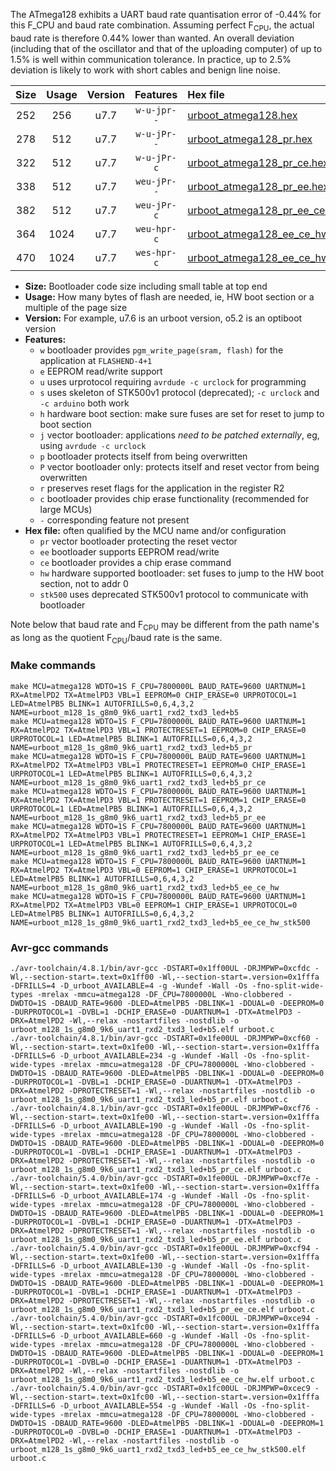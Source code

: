The ATmega128 exhibits a UART baud rate quantisation error of -0.44% for this F_CPU and baud rate combination. Assuming perfect F<sub>CPU</sub>, the actual baud rate is therefore 0.44% lower than wanted. An overall deviation (including that of the oscillator and that of the uploading computer) of up to 1.5% is well within communication tolerance. In practice, up to 2.5% deviation is likely to work with short cables and benign line noise.

|Size|Usage|Version|Features|Hex file|
|:-:|:-:|:-:|:-:|:--|
|252|256|u7.7|`w-u-jpr--`|[urboot_atmega128.hex](https://raw.githubusercontent.com/stefanrueger/urboot.hex/main/cores/megacore/atmega128/watchdog_1_s/internal_oscillator/975000_hz/1200_baud/uart1_rxd2_txd3/led%2Bb5/urboot_atmega128.hex)|
|278|512|u7.7|`w-u-jPr--`|[urboot_atmega128_pr.hex](https://raw.githubusercontent.com/stefanrueger/urboot.hex/main/cores/megacore/atmega128/watchdog_1_s/internal_oscillator/975000_hz/1200_baud/uart1_rxd2_txd3/led%2Bb5/urboot_atmega128_pr.hex)|
|322|512|u7.7|`w-u-jPr-c`|[urboot_atmega128_pr_ce.hex](https://raw.githubusercontent.com/stefanrueger/urboot.hex/main/cores/megacore/atmega128/watchdog_1_s/internal_oscillator/975000_hz/1200_baud/uart1_rxd2_txd3/led%2Bb5/urboot_atmega128_pr_ce.hex)|
|338|512|u7.7|`weu-jPr--`|[urboot_atmega128_pr_ee.hex](https://raw.githubusercontent.com/stefanrueger/urboot.hex/main/cores/megacore/atmega128/watchdog_1_s/internal_oscillator/975000_hz/1200_baud/uart1_rxd2_txd3/led%2Bb5/urboot_atmega128_pr_ee.hex)|
|382|512|u7.7|`weu-jPr-c`|[urboot_atmega128_pr_ee_ce.hex](https://raw.githubusercontent.com/stefanrueger/urboot.hex/main/cores/megacore/atmega128/watchdog_1_s/internal_oscillator/975000_hz/1200_baud/uart1_rxd2_txd3/led%2Bb5/urboot_atmega128_pr_ee_ce.hex)|
|364|1024|u7.7|`weu-hpr-c`|[urboot_atmega128_ee_ce_hw.hex](https://raw.githubusercontent.com/stefanrueger/urboot.hex/main/cores/megacore/atmega128/watchdog_1_s/internal_oscillator/975000_hz/1200_baud/uart1_rxd2_txd3/led%2Bb5/urboot_atmega128_ee_ce_hw.hex)|
|470|1024|u7.7|`wes-hpr-c`|[urboot_atmega128_ee_ce_hw_stk500.hex](https://raw.githubusercontent.com/stefanrueger/urboot.hex/main/cores/megacore/atmega128/watchdog_1_s/internal_oscillator/975000_hz/1200_baud/uart1_rxd2_txd3/led%2Bb5/urboot_atmega128_ee_ce_hw_stk500.hex)|

- **Size:** Bootloader code size including small table at top end
- **Usage:** How many bytes of flash are needed, ie, HW boot section or a multiple of the page size
- **Version:** For example, u7.6 is an urboot version, o5.2 is an optiboot version
- **Features:**
  + `w` bootloader provides `pgm_write_page(sram, flash)` for the application at `FLASHEND-4+1`
  + `e` EEPROM read/write support
  + `u` uses urprotocol requiring `avrdude -c urclock` for programming
  + `s` uses skeleton of STK500v1 protocol (deprecated); `-c urclock` and `-c arduino` both work
  + `h` hardware boot section: make sure fuses are set for reset to jump to boot section
  + `j` vector bootloader: applications *need to be patched externally*, eg, using `avrdude -c urclock`
  + `p` bootloader protects itself from being overwritten
  + `P` vector bootloader only: protects itself and reset vector from being overwritten
  + `r` preserves reset flags for the application in the register R2
  + `c` bootloader provides chip erase functionality (recommended for large MCUs)
  + `-` corresponding feature not present
- **Hex file:** often qualified by the MCU name and/or configuration
  + `pr` vector bootloader protecting the reset vector
  + `ee` bootloader supports EEPROM read/write
  + `ce` bootloader provides a chip erase command
  + `hw` hardware supported bootloader: set fuses to jump to the HW boot section, not to addr 0
  + `stk500` uses deprecated STK500v1 protocol to communicate with bootloader


Note below that baud rate and F<sub>CPU</sub> may be different from the path name's as long as the quotient F<sub>CPU</sub>/baud rate is the same.

### Make commands
```
make MCU=atmega128 WDTO=1S F_CPU=7800000L BAUD_RATE=9600 UARTNUM=1 RX=AtmelPD2 TX=AtmelPD3 VBL=1 EEPROM=0 CHIP_ERASE=0 URPROTOCOL=1 LED=AtmelPB5 BLINK=1 AUTOFRILLS=0,6,4,3,2 NAME=urboot_m128_1s_g8m0_9k6_uart1_rxd2_txd3_led+b5
make MCU=atmega128 WDTO=1S F_CPU=7800000L BAUD_RATE=9600 UARTNUM=1 RX=AtmelPD2 TX=AtmelPD3 VBL=1 PROTECTRESET=1 EEPROM=0 CHIP_ERASE=0 URPROTOCOL=1 LED=AtmelPB5 BLINK=1 AUTOFRILLS=0,6,4,3,2 NAME=urboot_m128_1s_g8m0_9k6_uart1_rxd2_txd3_led+b5_pr
make MCU=atmega128 WDTO=1S F_CPU=7800000L BAUD_RATE=9600 UARTNUM=1 RX=AtmelPD2 TX=AtmelPD3 VBL=1 PROTECTRESET=1 EEPROM=0 CHIP_ERASE=1 URPROTOCOL=1 LED=AtmelPB5 BLINK=1 AUTOFRILLS=0,6,4,3,2 NAME=urboot_m128_1s_g8m0_9k6_uart1_rxd2_txd3_led+b5_pr_ce
make MCU=atmega128 WDTO=1S F_CPU=7800000L BAUD_RATE=9600 UARTNUM=1 RX=AtmelPD2 TX=AtmelPD3 VBL=1 PROTECTRESET=1 EEPROM=1 CHIP_ERASE=0 URPROTOCOL=1 LED=AtmelPB5 BLINK=1 AUTOFRILLS=0,6,4,3,2 NAME=urboot_m128_1s_g8m0_9k6_uart1_rxd2_txd3_led+b5_pr_ee
make MCU=atmega128 WDTO=1S F_CPU=7800000L BAUD_RATE=9600 UARTNUM=1 RX=AtmelPD2 TX=AtmelPD3 VBL=1 PROTECTRESET=1 EEPROM=1 CHIP_ERASE=1 URPROTOCOL=1 LED=AtmelPB5 BLINK=1 AUTOFRILLS=0,6,4,3,2 NAME=urboot_m128_1s_g8m0_9k6_uart1_rxd2_txd3_led+b5_pr_ee_ce
make MCU=atmega128 WDTO=1S F_CPU=7800000L BAUD_RATE=9600 UARTNUM=1 RX=AtmelPD2 TX=AtmelPD3 VBL=0 EEPROM=1 CHIP_ERASE=1 URPROTOCOL=1 LED=AtmelPB5 BLINK=1 AUTOFRILLS=0,6,4,3,2 NAME=urboot_m128_1s_g8m0_9k6_uart1_rxd2_txd3_led+b5_ee_ce_hw
make MCU=atmega128 WDTO=1S F_CPU=7800000L BAUD_RATE=9600 UARTNUM=1 RX=AtmelPD2 TX=AtmelPD3 VBL=0 EEPROM=1 CHIP_ERASE=1 URPROTOCOL=0 LED=AtmelPB5 BLINK=1 AUTOFRILLS=0,6,4,3,2 NAME=urboot_m128_1s_g8m0_9k6_uart1_rxd2_txd3_led+b5_ee_ce_hw_stk500
```

### Avr-gcc commands
```
./avr-toolchain/4.8.1/bin/avr-gcc -DSTART=0x1ff00UL -DRJMPWP=0xcfdc -Wl,--section-start=.text=0x1ff00 -Wl,--section-start=.version=0x1fffa -DFRILLS=4 -D_urboot_AVAILABLE=4 -g -Wundef -Wall -Os -fno-split-wide-types -mrelax -mmcu=atmega128 -DF_CPU=7800000L -Wno-clobbered -DWDTO=1S -DBAUD_RATE=9600 -DLED=AtmelPB5 -DBLINK=1 -DDUAL=0 -DEEPROM=0 -DURPROTOCOL=1 -DVBL=1 -DCHIP_ERASE=0 -DUARTNUM=1 -DTX=AtmelPD3 -DRX=AtmelPD2 -Wl,--relax -nostartfiles -nostdlib -o urboot_m128_1s_g8m0_9k6_uart1_rxd2_txd3_led+b5.elf urboot.c
./avr-toolchain/4.8.1/bin/avr-gcc -DSTART=0x1fe00UL -DRJMPWP=0xcf60 -Wl,--section-start=.text=0x1fe00 -Wl,--section-start=.version=0x1fffa -DFRILLS=6 -D_urboot_AVAILABLE=234 -g -Wundef -Wall -Os -fno-split-wide-types -mrelax -mmcu=atmega128 -DF_CPU=7800000L -Wno-clobbered -DWDTO=1S -DBAUD_RATE=9600 -DLED=AtmelPB5 -DBLINK=1 -DDUAL=0 -DEEPROM=0 -DURPROTOCOL=1 -DVBL=1 -DCHIP_ERASE=0 -DUARTNUM=1 -DTX=AtmelPD3 -DRX=AtmelPD2 -DPROTECTRESET=1 -Wl,--relax -nostartfiles -nostdlib -o urboot_m128_1s_g8m0_9k6_uart1_rxd2_txd3_led+b5_pr.elf urboot.c
./avr-toolchain/4.8.1/bin/avr-gcc -DSTART=0x1fe00UL -DRJMPWP=0xcf76 -Wl,--section-start=.text=0x1fe00 -Wl,--section-start=.version=0x1fffa -DFRILLS=6 -D_urboot_AVAILABLE=190 -g -Wundef -Wall -Os -fno-split-wide-types -mrelax -mmcu=atmega128 -DF_CPU=7800000L -Wno-clobbered -DWDTO=1S -DBAUD_RATE=9600 -DLED=AtmelPB5 -DBLINK=1 -DDUAL=0 -DEEPROM=0 -DURPROTOCOL=1 -DVBL=1 -DCHIP_ERASE=1 -DUARTNUM=1 -DTX=AtmelPD3 -DRX=AtmelPD2 -DPROTECTRESET=1 -Wl,--relax -nostartfiles -nostdlib -o urboot_m128_1s_g8m0_9k6_uart1_rxd2_txd3_led+b5_pr_ce.elf urboot.c
./avr-toolchain/5.4.0/bin/avr-gcc -DSTART=0x1fe00UL -DRJMPWP=0xcf7e -Wl,--section-start=.text=0x1fe00 -Wl,--section-start=.version=0x1fffa -DFRILLS=6 -D_urboot_AVAILABLE=174 -g -Wundef -Wall -Os -fno-split-wide-types -mrelax -mmcu=atmega128 -DF_CPU=7800000L -Wno-clobbered -DWDTO=1S -DBAUD_RATE=9600 -DLED=AtmelPB5 -DBLINK=1 -DDUAL=0 -DEEPROM=1 -DURPROTOCOL=1 -DVBL=1 -DCHIP_ERASE=0 -DUARTNUM=1 -DTX=AtmelPD3 -DRX=AtmelPD2 -DPROTECTRESET=1 -Wl,--relax -nostartfiles -nostdlib -o urboot_m128_1s_g8m0_9k6_uart1_rxd2_txd3_led+b5_pr_ee.elf urboot.c
./avr-toolchain/5.4.0/bin/avr-gcc -DSTART=0x1fe00UL -DRJMPWP=0xcf94 -Wl,--section-start=.text=0x1fe00 -Wl,--section-start=.version=0x1fffa -DFRILLS=6 -D_urboot_AVAILABLE=130 -g -Wundef -Wall -Os -fno-split-wide-types -mrelax -mmcu=atmega128 -DF_CPU=7800000L -Wno-clobbered -DWDTO=1S -DBAUD_RATE=9600 -DLED=AtmelPB5 -DBLINK=1 -DDUAL=0 -DEEPROM=1 -DURPROTOCOL=1 -DVBL=1 -DCHIP_ERASE=1 -DUARTNUM=1 -DTX=AtmelPD3 -DRX=AtmelPD2 -DPROTECTRESET=1 -Wl,--relax -nostartfiles -nostdlib -o urboot_m128_1s_g8m0_9k6_uart1_rxd2_txd3_led+b5_pr_ee_ce.elf urboot.c
./avr-toolchain/5.4.0/bin/avr-gcc -DSTART=0x1fc00UL -DRJMPWP=0xce94 -Wl,--section-start=.text=0x1fc00 -Wl,--section-start=.version=0x1fffa -DFRILLS=6 -D_urboot_AVAILABLE=660 -g -Wundef -Wall -Os -fno-split-wide-types -mrelax -mmcu=atmega128 -DF_CPU=7800000L -Wno-clobbered -DWDTO=1S -DBAUD_RATE=9600 -DLED=AtmelPB5 -DBLINK=1 -DDUAL=0 -DEEPROM=1 -DURPROTOCOL=1 -DVBL=0 -DCHIP_ERASE=1 -DUARTNUM=1 -DTX=AtmelPD3 -DRX=AtmelPD2 -Wl,--relax -nostartfiles -nostdlib -o urboot_m128_1s_g8m0_9k6_uart1_rxd2_txd3_led+b5_ee_ce_hw.elf urboot.c
./avr-toolchain/5.4.0/bin/avr-gcc -DSTART=0x1fc00UL -DRJMPWP=0xcec9 -Wl,--section-start=.text=0x1fc00 -Wl,--section-start=.version=0x1fffa -DFRILLS=6 -D_urboot_AVAILABLE=554 -g -Wundef -Wall -Os -fno-split-wide-types -mrelax -mmcu=atmega128 -DF_CPU=7800000L -Wno-clobbered -DWDTO=1S -DBAUD_RATE=9600 -DLED=AtmelPB5 -DBLINK=1 -DDUAL=0 -DEEPROM=1 -DURPROTOCOL=0 -DVBL=0 -DCHIP_ERASE=1 -DUARTNUM=1 -DTX=AtmelPD3 -DRX=AtmelPD2 -Wl,--relax -nostartfiles -nostdlib -o urboot_m128_1s_g8m0_9k6_uart1_rxd2_txd3_led+b5_ee_ce_hw_stk500.elf urboot.c
```

